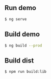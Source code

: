 
## Run demo
```bash
$ ng serve
```

## Build demo
```bash
$ ng build --prod
```

## Build dist
```bash
$ npm run build:lib
```